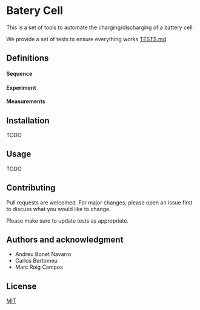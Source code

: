 # Batery Cell

This is a set of tools to automate the charging/discharging of a battery cell.

We provide a set of tests to ensure everything works [TESTS.md](./TESTS.md)

## Definitions

#### Sequence

#### Experiment

#### Measurements


## Installation

TODO

## Usage

TODO

## Contributing
Pull requests are welcomed. For major changes, please open an issue first to discuss what you would like to change.

Please make sure to update tests as appropriate.


## Authors and acknowledgment

- Andreu Bonet Navarro 
- Carlos Bertomeu
- Marc Roig Campos

## License
[MIT](https://choosealicense.com/licenses/mit/)